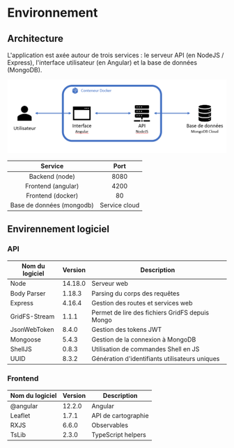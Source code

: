 # Environnement
## Architecture

L'application est axée autour de trois services : le serveur API (en NodeJS / Express), l'interface utilisateur (en Angular) et la base de données (MongoDB). 

![Architecture](../../_media/arch.png ':size=50%')

|        **Service**        |    **Port**   |
|:-------------------------:|:-------------:|
|       Backend (node)      |      8080     |
|     Frontend (angular)    |      4200     |
|     Frontend (docker)     |      80       |
| Base de données (mongodb) | Service cloud |

## Envirennement logiciel
### API
| **Nom du logiciel** | **Version** | **Description**                                 |
|---------------------|-------------|-------------------------------------------------|
| Node                | 14.18.0     | Serveur web                                     |
| Body Parser         | 1.18.3      | Parsing du corps des requêtes                   |
| Express             | 4.16.4      | Gestion des routes et services web              |
| GridFS-Stream       | 1.1.1       | Permet de lire des fichiers GridFS depuis Mongo |
| JsonWebToken        | 8.4.0       | Gestion des tokens JWT                          |
| Mongoose            | 5.4.3       | Gestion de la connexion à MongoDB               |
| ShellJS             | 0.8.3       | Utilisation de commandes Shell en JS            |
| UUID                | 8.3.2       | Génération d'identifiants utilisateurs uniques  |

### Frontend
| **Nom du logiciel** | **Version** | **Description**     |
|---------------------|-------------|---------------------|
| @angular            | 12.2.0      | Angular             |
| Leaflet             | 1.7.1       | API de cartographie |
| RXJS                | 6.6.0       | Observables         |
| TsLib               | 2.3.0       | TypeScript helpers  |